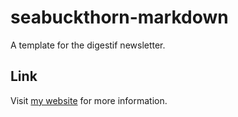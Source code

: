 # seabuckthorn-markdown

A template for the digestif newsletter.

## Link

Visit [my website](http://darshandsoni.com/contact) for more information.
